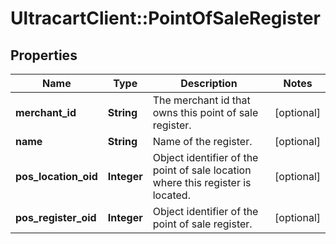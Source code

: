 # UltracartClient::PointOfSaleRegister

## Properties
Name | Type | Description | Notes
------------ | ------------- | ------------- | -------------
**merchant_id** | **String** | The merchant id that owns this point of sale register. | [optional] 
**name** | **String** | Name of the register. | [optional] 
**pos_location_oid** | **Integer** | Object identifier of the point of sale location where this register is located. | [optional] 
**pos_register_oid** | **Integer** | Object identifier of the point of sale register. | [optional] 


